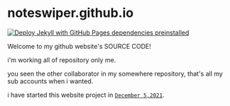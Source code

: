 # noteswiper.github.io

[![Deploy Jekyll with GitHub Pages dependencies preinstalled](https://github.com/NoteSwiper/noteswiper.github.io/actions/workflows/jekyll-gh-pages.yml/badge.svg?branch=main)](https://github.com/NoteSwiper/noteswiper.github.io/actions/workflows/jekyll-gh-pages.yml)

Welcome to my github website's SOURCE CODE!

i'm working all of repository only me.

you seen the other collaborator in my somewhere repository, that's all my sub accounts when i wanted.

i have started this website project in [`December 5,2021`](https://github.com/NoteSwiper/noteswiper.github.io/tree/edbb5b62a6464e7f6118f63e6842738e8101746f).
